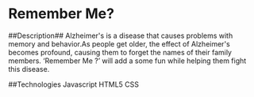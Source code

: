 # Remember Me?

##Description##
Alzheimer's is a disease that causes problems with memory and behavior.As people get older, the effect of Alzheimer's 
becomes profound, causing them to forget the names of their family members. ‘Remember Me ?’  will add a some fun while
helping them fight this disease.


##Technologies
Javascript
HTML5
CSS
